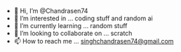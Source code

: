 - 👋 Hi, I’m @Chandrasen74
- 👀 I’m interested in ... coding stuff and random ai 
- 🌱 I’m currently learning ... random stuff
- 💞️ I’m looking to collaborate on ... scratch
- 📫 How to reach me ... singhchandrasen74@gmail.com

<!---
Chandrasen74/Chandrasen74 is a ✨ special ✨ repository because its `README.md` (this file) appears on your GitHub profile.
You can click the Preview link to take a look at your changes.
--->
